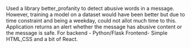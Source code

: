 Used a library better_profanity to detect abusive words in a message. However, training a model on a dataset would have been better but due to time constraint and being a weekday, could not allot much time to this. 
Application returns an alert whether the message has abusive content or the message is safe.
For backend - Python/Flask
Frontend- Simple HTML,CSS and a bit of React.
